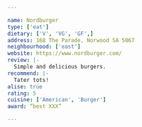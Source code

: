 ```yaml
---

name: Nordburger
type: ['eat']
dietary: ['V', 'VG', 'GF',]
address: 168 The Parade, Norwood SA 5067
neighbourhood: ['east']
website: https://www.nordburger.com/
review: |-
  Simple and delicious burgers.
recommend: |-
  Tater tots!
alise: true
rating: 5
cuisine: ['American', 'Burger']
award: “best XXX”

---
```

